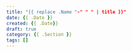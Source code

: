 ```yaml
---
title: "{{ replace .Name "-" " " | title }}"
date: {{ .Date }}
created: {{ .Date}}
draft: true
category: {{ .Section }}
tags: []
---
```



